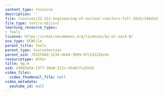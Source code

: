 ```yaml
---
content_type: resource
description: ''
file: /courses/22-312-engineering-of-nuclear-reactors-fall-2015/248d3a5a137730a8222ce5a0cfc242d3_kg.m
file_type: text/x-objcsrc
learning_resource_types:
- Tools
license: https://creativecommons.org/licenses/by-nc-sa/4.0/
ocw_type: OCWFile
parent_title: Tools
parent_type: CourseSection
parent_uid: 7d32f04d-2234-de64-3999-87c533226c9c
resourcetype: Other
title: kg.m
uid: 248d3a5a-1377-30a8-222c-e5a0cfc242d3
video_files:
  video_thumbnail_file: null
video_metadata:
  youtube_id: null
---
```

